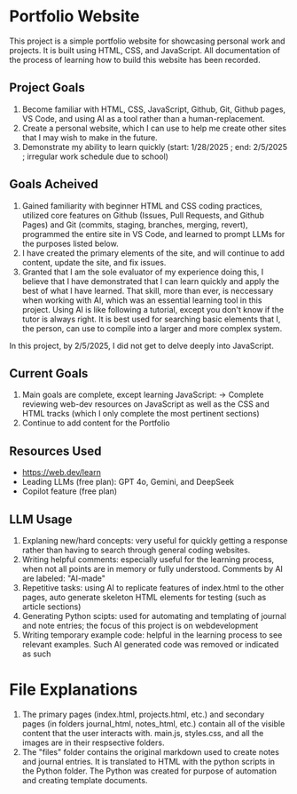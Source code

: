 # Portfolio Website

This project is a simple portfolio website for showcasing personal work and projects. It is built using HTML, CSS, and JavaScript. All documentation of the process of learning how to build this website has been recorded.

## Project Goals
1. Become familiar with HTML, CSS, JavaScript, Github, Git, Github pages, VS Code, and using AI as a tool rather than a human-replacement.
2. Create a personal website, which I can use to help me create other sites that I may wish to make in the future.
3. Demonstrate my ability to learn quickly (start: 1/28/2025 ; end: 2/5/2025 ; irregular work schedule due to school)

## Goals Acheived
1. Gained familiarity with beginner HTML and CSS coding practices, utilized core features on Github (Issues, Pull Requests, and Github Pages) and Git (commits, staging, branches, merging, revert), programmed the entire site in VS Code, and learned to prompt LLMs for the purposes listed below.
2. I have created the primary elements of the site, and will continue to add content, update the site, and fix issues.
3. Granted that I am the sole evaluator of my experience doing this, I believe that I have demonstrated that I can learn quickly and apply the best of what I have learned. That skill, more than ever, is neccessary when working with AI, which was an essential learning tool in this project. Using AI is like following a tutorial, except you don't know if the tutor is always right. It is best used for searching basic elements that I, the person, can use to compile into a larger and more complex system.

In this project, by 2/5/2025, I did not get to delve deeply into JavaScript.

## Current Goals
1. Main goals are complete, except learning JavaScript: -> Complete reviewing web-dev resources on JavaScript as well as the CSS and HTML tracks (which I only complete the most pertinent sections)
2. Continue to add content for the Portfolio

## Resources Used
- https://web.dev/learn
- Leading LLMs (free plan): GPT 4o, Gemini, and DeepSeek
- Copilot feature (free plan)

## LLM Usage
1. Explaning new/hard concepts: very useful for quickly getting a response rather than having to search through general coding websites.
2. Writing helpful comments: especially useful for the learning process, when not all points are in memory or fully understood. Comments by AI are labeled: "AI-made"
2. Repetitive tasks: using AI to replicate features of index.html to the other pages, auto generate skeleton HTML elements for testing (such as article sections)
3. Generating Python scipts: used for automating and templating of journal and note entries; the focus of this project is on webdevelopment
4. Writing temporary example code: helpful in the learning process to see relevant examples. Such AI generated code was removed or indicated as such

# File Explanations
1. The primary pages (index.html, projects.html, etc.) and secondary pages (in folders journal_html, notes_html, etc.) contain all of the visible content that the user interacts with. main.js, styles.css, and all the images are in their respsective folders.
2. The "files" folder contains the original markdown used to create notes and journal entries. It is translated to HTML with the python scripts in the Python folder. The Python was created for purpose of automation and creating template documents.
